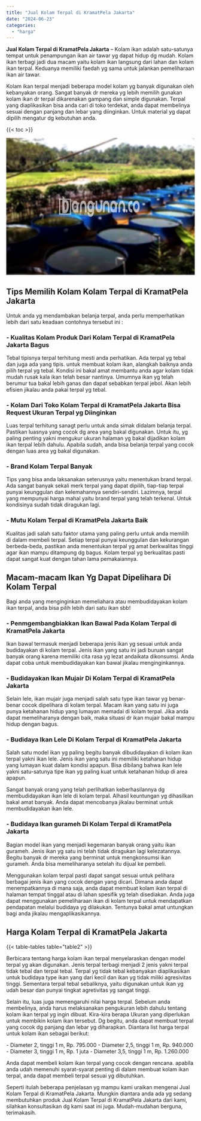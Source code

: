 ```yaml
---
title: "Jual Kolam Terpal di KramatPela Jakarta"
date: "2024-06-23"
categories: 
  - "harga"
---
```


**Jual Kolam Terpal di KramatPela Jakarta** – Kolam ikan adalah satu-satunya tempat untuk penampungan ikan air tawar yg dapat hidup dg mudah. Kolam ikan terbagi jadi dua macam yaitu kolam ikan langsung dari lahan dan kolam ikan terpal. Keduanya memiliki faedah yg sama untuk jalankan pemeliharaan ikan air tawar.

Kolam ikan terpal menjadi beberapa model kolam yg banyak digunakan oleh kebanyakan orang. Sangat banyak dr mereka yg lebih memilih gunakan kolam ikan dr terpal dikarenakan gampang dan simple digunakan. Terpal yang diaplikasikan bisa anda cari di toko terdekat, anda dapat membelinya sesuai dengan panjang dan lebar yang diinginkan. Untuk material yg dapat dipilih mengatur dg kebutuhan anda.

{{< toc >}}

![Jual Kolam Terpal di KramatPela Jakarta](/images/jual-kolam-terpal-08.png)

## Tips Memilih Kolam Kolam Terpal di KramatPela Jakarta

Untuk anda yg mendambakan belanja terpal, anda perlu memperhatikan lebih dari satu keadaan contohnya tersebut ini :

### \- Kualitas Kolam Produk Dari Kolam Terpal di KramatPela Jakarta Bagus

Tebal tipisnya terpal terhitung mesti anda perhatikan. Ada terpal yg tebal dan juga ada yang tipis. untuk membuat kolam ikan, alangkah baiknya anda pilih terpal yg tebal. Kondisi ini bakal amat membantu anda agar kolam tidak mudah rusak kala ikan telah besar nantinya. Umumnya ikan yg telah berumur tua bakal lebih ganas dan dapat sebabkan terpal jebol. Akan lebih efisien jikalau anda pakai terpal yg tebal.

### \- Kolam Dari Toko Kolam Terpal di KramatPela Jakarta Bisa Request Ukuran Terpal yg Diinginkan

Luas terpal terhitung sanagt perlu untuk anda simak didalam belanja terpal. Pastikan luasnya yang cocok dg area yang bakal digunakan. Untuk itu, yg paling penting yakni mengukur ukuran halaman yg bakal dijadikan kolam ikan terpal lebih dahulu. Apabila sudah, anda bisa belanja terpal yang cocok dengan luas area yg bakal digunakan.

### \- Brand Kolam Terpal Banyak

Tips yang bisa anda laksanakan seterusnya yaitu menentukan brand terpal. Ada sangat banyak sekali merk terpal yang dapat dipilih, tiap-tiap terpal punyai keunggulan dan kelemahannya sendiri-sendiri. Lazimnya, terpal yang mempunyai harga mahal yaitu brand terpal yang telah terkenal. Untuk kondisinya sudah tidak diragukan lagi.

### \- Mutu Kolam Terpal di KramatPela Jakarta Baik

Kualitas jadi salah satu faktor utama yang paling perlu untuk anda memilih di dalam membeli terpal. Setiap terpal punyai keunggulan dan kekurangan berbeda-beda, pastikan anda menentukan terpal yg amat berkwalitas tinggi agar ikan mampu ditampung dg bagus. Kolam terpal yg berkualitas pasti dapat sangat kuat dengan tahan lama pemakaiannya.

## Macam-macam Ikan Yg Dapat Dipelihara Di Kolam Terpal

Bagi anda yang menginginkan memeliahara atau membudidayakan kolam ikan terpal, anda bisa pilih lebih dari satu ikan sbb!

### \- Penmgembangbiakkan Ikan Bawal Pada Kolam Terpal di KramatPela Jakarta

Ikan bawal termasuk menjadi beberapa jenis ikan yg sesuai untuk anda budidayakan di kolam terpal. Jenis ikan yang satu ini jadi buruan sangat banyak orang karena memiliki cita rasa yg lezat andaikata dikonsumsi. Anda dapat coba untuk membudidayakan kan bawal jikalau menginginkannya.

### \- Budidayakan Ikan Mujair Di Kolam Terpal di KramatPela Jakarta

Selain lele, ikan mujair juga menjadi salah satu type ikan tawar yg benar-benar cocok dipelihara di kolam terpal. Macam ikan yang satu ini juga punya ketahanan hidup yang lumayan memadai di kolam terpal. Jika anda dapat memeliharanya dengan baik, maka situasi dr ikan mujair bakal mampu hidup dengan bagus.

### \- Budidaya Ikan Lele Di Kolam Terpal di KramatPela Jakarta

Salah satu model ikan yg paling begitu banyak dibudidayakan di kolam ikan terpal yakni ikan lele. Jenis ikan yang satu ini memiliki ketahanan hidup yang lumayan kuat dalam kondisi apapun. Bisa dibilang bahwa ikan lele yakni satu-satunya tipe ikan yg paling kuat untuk ketahanan hidup di area apapun.

Sangat banyak orang yang telah perlihatkan keberhasilannya dg membudidayakan ikan lele di kolam terpal. Alhasil keuntungan yg dihasilkan bakal amat banyak. Anda dapat mencobanya jikalau berminat untuk membudidayakan ikan lele.

### \- Budidaya Ikan gurameh Di Kolam Terpal di KramatPela Jakarta

Bagian model ikan yang menjadi kegemaran banyak orang yaitu ikan gurameh. Jenis ikan yg satu ini telah tidak diragukan lagi kelezatannya. Begitu banyak dr mereka yang berminat untuk mengkonsumsi ikan gurameh. Anda bisa memeliharanya setelah itu dijual ke pembeli.

Menggunakan kolam terpal pasti dapat sangat sesuai untuk pelihara berbagai jenis ikan yang cocok dengan yang dicari. Dimana anda dapat menempatkannya di mana saja, anda dapat membuat kolam ikan terpal di halaman tempat tinggal atau di lahan spesifik yg telah disediakan. Anda juga dapat menggunakan pemeliharaan ikan di kolam terpal untuk mendapatkan pendapatan melalui budidaya yg dilakukan. Tentunya bakal amat untungkan bagi anda jikalau mengaplikasikannya.

## Harga Kolam Terpal di KramatPela Jakarta

{{< table-tables table="table2" >}}

Berbicara tentang harga kolam ikan terpal menyelaraskan dengan model terpal yg akan digunakan. Jenis terpal terbagi menjadi 2 jenis yakni terpal tidak tebal dan terpal tebal. Terpal yg tidak tebal kebanyakan diaplikasikan untuk budidaya type ikan yang dari kecil dan ikan yg tidak miliki agresivitas tinggi. Sementara terpal tebal sebaliknya, yaitu digunakan untuk ikan yg udah besar dan punyai tingkat agretivitas yg sangat tinggi.

Selain itu, luas juga memengaruhi nilai harga terpal. Sebelum anda membelinya, anda harus melaksanakan pengukuran lebih dahulu tentang kolam ikan terpal yg ingin dibuat. Kira-kira berapa Ukuran yang diperlukan untuk membikin kolam ikan tersebut. Dg begitu, anda dapat membuat terpal yang cocok dg panjang dan lebar yg diharapkan. Diantara list harga terpal untuk kolam ikan sebagai berikut:

\- Diameter 2, tinggi 1 m, Rp. 795.000 - Diameter 2,5, tinggi 1 m, Rp. 940.000 - Diameter 3, tinggi 1 m, Rp. 1 juta - Diameter 3,5, tinggi 1 m, Rp. 1.260.000

Anda dapat membeli kolam ikan terpal yang cocok dengan rencana. apabila anda udah memenuhi syarat-syarat penting di dalam membuat kolam ikan terpal, anda dapat membeli terpal sesuai yg dibutuhkan.

Seperti itulah beberapa penjelasan yg mampu kami uraikan mengenai Jual Kolam Terpal di KramatPela Jakarta. Mungkin diantara anda ada yg sedang membutuhkan produk Jual Kolam Terpal di KramatPela Jakarta dari kami, silahkan konsultasikan dg kami saat ini juga. Mudah-mudahan berguna, terimakasih.
